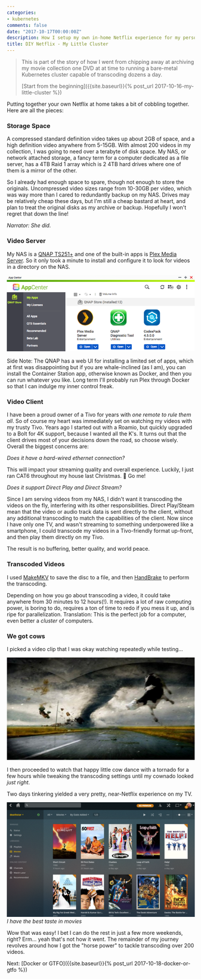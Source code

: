 ```yaml
---
categories:
- kubernetes
comments: false
date: "2017-10-17T00:00:00Z"
description: How I setup my own in-home Netflix experience for my personal videos
title: DIY Netflix - My Little Cluster
---
```


> This is part of the story of how I went from chipping away at archiving my movie collection one DVD
at at time to running a bare-metal Kubernetes cluster capable of transcoding dozens a day.
>
> [Start from the beginning]({{site.baseurl}}{% post_url 2017-10-16-my-little-cluster %})


Putting together your own Netflix at home takes a bit of cobbling together. Here
are all the pieces:

### Storage Space
A compressed standard definition video takes up about 2GB of space, and a high definition video
anywhere from 5-15GB. With almost 200 videos in my collection, I was going to need over a terabyte
of disk space. My NAS, or network attached storage,
a fancy term for a computer dedicated as a file server, has a 4TB Raid 1 array which is 2 4TB hard drives where one of them is a mirror of the other.

So I already had enough space to spare, though not enough to store the originals. Uncompressed
video sizes range from 10-30GB per video, which was way more than I cared to redundantly backup
on my NAS. Drives may be relatively cheap these days, but I'm still a cheap bastard
at heart, and plan to treat the original disks as my archive or backup. Hopefully I
won't regret that down the line!

_Narrator: She did._

### Video Server
My NAS is a [QNAP TS251+](https://www.qnap.com/en-us/product/ts-251+) and one
of the built-in apps is [Plex Media Server](http://plex.tv). So it only took a minute to install and
configure it to look for videos in a directory on the NAS.

![QNAP Plex Installation Screenshot](/images/handbrk8s/qnap.png)

Side Note: The QNAP has a web UI for installing a limited set of apps, which at first
was disappointing but if you are whale-inclined (as I am), you can install
the Container Station app, otherwise known as Docker, and then you can run whatever you like.
Long term I'll probably run Plex through Docker so that I can indulge my inner control freak.

### Video Client
I have been a proud owner of a Tivo for years with _one remote to rule them all_.
So of course my heart was immediately set on watching my videos with my trusty Tivo.
Years ago I started out with a Roamio, but quickly upgraded to a Bolt for 4K support,
because I wanted all the K's. It turns out that the client drives most of
your decisions down the road, so choose wisely. Overall the biggest concerns are:

_Does it have a hard-wired ethernet connection?_

This will impact your streaming quality and overall experience.
Luckily, I just ran CAT6 throughout my house last Christmas. 🎄 Go me!

_Does it support Direct Play and Direct Stream?_

Since I am serving videos from my NAS, I didn't
want it transcoding the videos on the fly, interfering with its other responsibilities.
Direct Play/Steam mean that the video or audio track data is sent directly to the client,
without any additional transcoding to match
the capabilities of the client. Now since I have only one TV, and wasn't streaming
to something underpowered like a smartphone, I could transcode
my videos in a Tivo-friendly format up-front, and then play them directly on my Tivo.

The result is no buffering, better quality, and world peace.

### Transcoded Videos
I used [MakeMKV](http://www.makemkv.com) to save the disc to a file, and
then [HandBrake](https://handbrake.fr) to perform the transcoding.

Depending on how you go about transcoding a video, it could take anywhere from
30 minutes to 12 hours(!). It requires a lot of raw computing power,
is boring to do, requires a ton of time to redo if you mess it up, and is ripe
for parallelization. Translation: This is the perfect job for a computer,
even better a _cluster_ of computers.

### We got cows
I picked a video clip that I was okay watching repeatedly while testing...

![flying cow scene from Twister](/images/handbrk8s/twister.jpg)

I then proceeded to watch that happy little cow dance with a tornado for a few hours while
tweaking the transcoding settings until my cownado looked _just right_.

Two days tinkering yielded a very pretty, near-Netflix experience
on my TV.

![Plex Screenshot](/images/handbrk8s/plex.png)
*I have the best taste in movies*

Wow that was easy! I bet I can do the rest in just a few more weekends, right?
Erm... yeah that's not how it went. The remainder of my journey revolves around
how I got the "horse power" to tackle transcoding over 200 videos.

Next: [Docker or GTFO]({{site.baseurl}}{% post_url 2017-10-18-docker-or-gtfo %})
